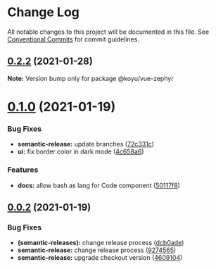 # Change Log

All notable changes to this project will be documented in this file.
See [Conventional Commits](https://conventionalcommits.org) for commit guidelines.

## [0.2.2](https://github.com/usezephyr/vue-zephyr/compare/@koyu/vue-zephyr@0.2.1...@koyu/vue-zephyr@0.2.2) (2021-01-28)

**Note:** Version bump only for package @koyu/vue-zephyr





# [0.1.0](https://github.com/usezephyr/vue-zephyr/compare/v0.0.2...v0.1.0) (2021-01-19)


### Bug Fixes

* **semantic-release:** update branches ([72c331c](https://github.com/usezephyr/vue-zephyr/commit/72c331c2ac9be7504927d0d355b5269533a252a2))
* **ui:** fix border color in dark mode ([4c658a6](https://github.com/usezephyr/vue-zephyr/commit/4c658a6b7118a48ebb1613ad93e1840eee59adf7))


### Features

* **docs:** allow bash as lang for Code component ([50117f8](https://github.com/usezephyr/vue-zephyr/commit/50117f831642f11f3aa9717a1ae7a02f4f45a5a1))

## [0.0.2](https://github.com/usezephyr/vue-zephyr/compare/v0.0.1...v0.0.2) (2021-01-19)


### Bug Fixes

* **(semantic-releases):** change release process ([dcb0ade](https://github.com/usezephyr/vue-zephyr/commit/dcb0ade1c5b852105cfb172ab144baeaaa1387de))
* **semantic-release:** change release process ([9274565](https://github.com/usezephyr/vue-zephyr/commit/9274565c7fecbeb3d71882553b813665d0bdb6c2))
* **semantic-release:** upgrade checkout version ([4609104](https://github.com/usezephyr/vue-zephyr/commit/460910476bb1a842d8751d47b623eb7606bd3137))
